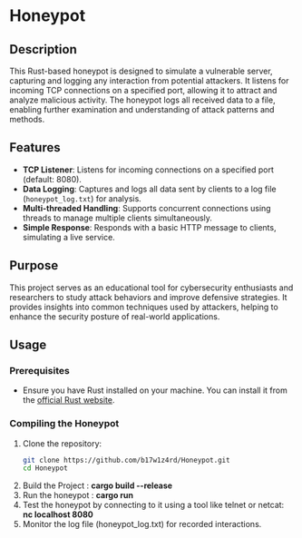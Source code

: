 # Honeypot

## Description

This Rust-based honeypot is designed to simulate a vulnerable server, capturing and logging any interaction from potential attackers. It listens for incoming TCP connections on a specified port, allowing it to attract and analyze malicious activity. The honeypot logs all received data to a file, enabling further examination and understanding of attack patterns and methods.

## Features

- **TCP Listener**: Listens for incoming connections on a specified port (default: 8080).
- **Data Logging**: Captures and logs all data sent by clients to a log file (`honeypot_log.txt`) for analysis.
- **Multi-threaded Handling**: Supports concurrent connections using threads to manage multiple clients simultaneously.
- **Simple Response**: Responds with a basic HTTP message to clients, simulating a live service.

## Purpose

This project serves as an educational tool for cybersecurity enthusiasts and researchers to study attack behaviors and improve defensive strategies. It provides insights into common techniques used by attackers, helping to enhance the security posture of real-world applications.

## Usage

### Prerequisites

- Ensure you have Rust installed on your machine. You can install it from the [official Rust website](https://www.rust-lang.org/).

### Compiling the Honeypot

1. Clone the repository:
   ```bash
   git clone https://github.com/b17w1z4rd/Honeypot.git
   cd Honeypot
2. Build the Project :
   **cargo build --release**
3. Run the honeypot :
   **cargo run**
4. Test the honeypot by connecting to it using a tool like telnet or netcat:
   **nc localhost 8080**
5. Monitor the log file (honeypot_log.txt) for recorded interactions.
